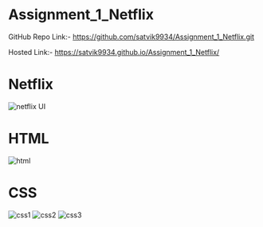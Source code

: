 # Assignment_1_Netflix

GitHub Repo Link:- https://github.com/satvik9934/Assignment_1_Netflix.git

Hosted Link:- https://satvik9934.github.io/Assignment_1_Netflix/

# Netflix
![netflix UI](https://github.com/satvik9934/Assignment_1_Netflix/assets/87279121/d9dfdc5d-040a-4934-83d3-6740e1363b30)

# HTML
![html](https://github.com/satvik9934/Assignment_1_Netflix/assets/87279121/c499e290-a65f-4770-b28a-845ea44afb22)

# CSS
![css1](https://github.com/satvik9934/Assignment_1_Netflix/assets/87279121/db7bbd30-c53f-4bc0-bf1b-2a47817f3299)
![css2](https://github.com/satvik9934/Assignment_1_Netflix/assets/87279121/abe5fa99-ada0-4ece-b481-7c7e0d6d4cc5)
![css3](https://github.com/satvik9934/Assignment_1_Netflix/assets/87279121/dab0765f-c905-498d-b0d0-cea8b43fae28)
